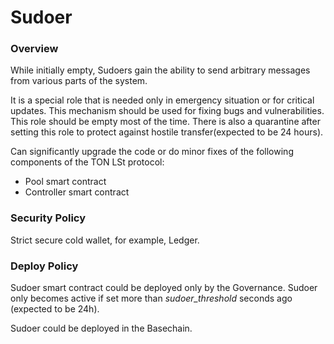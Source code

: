 # Sudoer

### Overview

While initially empty, Sudoers gain the ability to send arbitrary messages from various parts of the system.&#x20;

It is a special role that is needed only in emergency situation or for critical updates. This mechanism should be used for fixing bugs and vulnerabilities. This role should be empty most of the time. There is also a quarantine after setting this role to protect against hostile transfer(expected to be 24 hours).

Can significantly upgrade the code or do minor fixes of the following components of  the TON LSt protocol:

* Pool smart contract&#x20;
* Controller smart contract

### Security Policy

Strict secure cold wallet, for example, Ledger.

### Deploy Policy

Sudoer smart contract could be deployed only by the Governance. Sudoer only becomes active if set more than _sudoer\_threshold_ seconds ago (expected to be 24h).&#x20;

Sudoer could be deployed in the Basechain.



